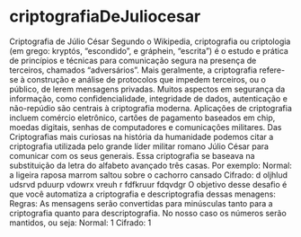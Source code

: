 # criptografiaDeJuliocesar
Criptografia de Júlio César Segundo o Wikipedia, criptografia ou criptologia (em grego: kryptós, “escondido”, e gráphein, “escrita”) é o estudo e prática de princípios e técnicas para comunicação segura na presença de terceiros, chamados “adversários”. Mais geralmente, a criptografia refere-se à construção e análise de protocolos que impedem terceiros, ou o público, de lerem mensagens privadas. Muitos aspectos em segurança da informação, como confidencialidade, integridade de dados, autenticação e não-repúdio são centrais à criptografia moderna. Aplicações de criptografia incluem comércio eletrônico, cartões de pagamento baseados em chip, moedas digitais, senhas de computadores e comunicações militares. Das Criptografias mais curiosas na história da humanidade podemos citar a criptografia utilizada pelo grande líder militar romano Júlio César para comunicar com os seus generais. Essa criptografia se baseava na substituição da letra do alfabeto avançado três casas. Por exemplo:  Normal: a ligeira raposa marrom saltou sobre o cachorro cansado Cifrado: d oljhlud udsrvd pduurp vdowrx vreuh r fdfkruur fdqvdgr O objetivo desse desafio é que você automatiza a criptografia e descriptografia dessas menagens:  Regras:  As mensagens serão convertidas para minúsculas tanto para a criptografia quanto para descriptografia. No nosso caso os números serão mantidos, ou seja: Normal: 1 Cifrado: 1
